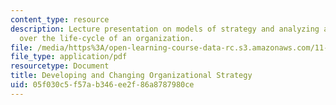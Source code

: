 ```yaml
---
content_type: resource
description: Lecture presentation on models of strategy and analyzing alignment changes
  over the life-cycle of an organization.
file: /media/https%3A/open-learning-course-data-rc.s3.amazonaws.com/11-958-getting-things-implemented-strategy-people-performance-and-leadership-january-iap-2009/05f030c5f57ab346ee2f86a8787980ce_slides2.pdf
file_type: application/pdf
resourcetype: Document
title: Developing and Changing Organizational Strategy
uid: 05f030c5-f57a-b346-ee2f-86a8787980ce
---
```

